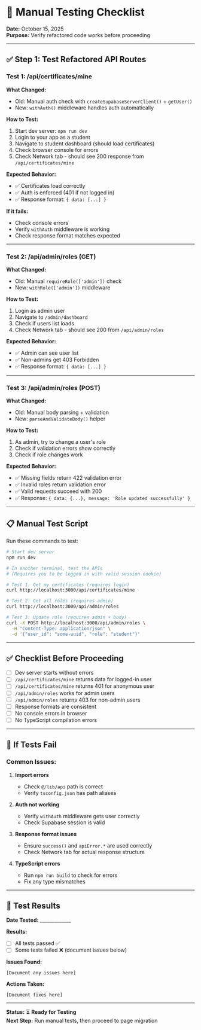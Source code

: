 # 🧪 Manual Testing Checklist

**Date:** October 15, 2025  
**Purpose:** Verify refactored code works before proceeding

---

## ✅ **Step 1: Test Refactored API Routes**

### **Test 1: /api/certificates/mine**

**What Changed:**
- Old: Manual auth check with `createSupabaseServerClient()` + `getUser()`
- New: `withAuth()` middleware handles auth automatically

**How to Test:**
1. Start dev server: `npm run dev`
2. Login to your app as a student
3. Navigate to student dashboard (should load certificates)
4. Check browser console for errors
5. Check Network tab - should see 200 response from `/api/certificates/mine`

**Expected Behavior:**
- ✅ Certificates load correctly
- ✅ Auth is enforced (401 if not logged in)
- ✅ Response format: `{ data: [...] }`

**If it fails:**
- Check console errors
- Verify `withAuth` middleware is working
- Check response format matches expected

---

### **Test 2: /api/admin/roles (GET)**

**What Changed:**
- Old: Manual `requireRole(['admin'])` check
- New: `withRole(['admin'])` middleware

**How to Test:**
1. Login as admin user
2. Navigate to `/admin/dashboard`
3. Check if users list loads
4. Check Network tab - should see 200 from `/api/admin/roles`

**Expected Behavior:**
- ✅ Admin can see user list
- ✅ Non-admins get 403 Forbidden
- ✅ Response format: `{ data: [...] }`

---

### **Test 3: /api/admin/roles (POST)**

**What Changed:**
- Old: Manual body parsing + validation
- New: `parseAndValidateBody()` helper

**How to Test:**
1. As admin, try to change a user's role
2. Check if validation errors show correctly
3. Check if role changes work

**Expected Behavior:**
- ✅ Missing fields return 422 validation error
- ✅ Invalid roles return validation error
- ✅ Valid requests succeed with 200
- ✅ Response: `{ data: {...}, message: 'Role updated successfully' }`

---

## 📋 **Manual Test Script**

Run these commands to test:

```bash
# Start dev server
npm run dev

# In another terminal, test the APIs
# (Requires you to be logged in with valid session cookie)

# Test 1: Get my certificates (requires login)
curl http://localhost:3000/api/certificates/mine

# Test 2: Get all roles (requires admin)
curl http://localhost:3000/api/admin/roles

# Test 3: Update role (requires admin + body)
curl -X POST http://localhost:3000/api/admin/roles \
  -H "Content-Type: application/json" \
  -d '{"user_id": "some-uuid", "role": "student"}'
```

---

## ✅ **Checklist Before Proceeding**

- [ ] Dev server starts without errors
- [ ] `/api/certificates/mine` returns data for logged-in user
- [ ] `/api/certificates/mine` returns 401 for anonymous user
- [ ] `/api/admin/roles` works for admin users
- [ ] `/api/admin/roles` returns 403 for non-admin users
- [ ] Response formats are consistent
- [ ] No console errors in browser
- [ ] No TypeScript compilation errors

---

## 🚨 **If Tests Fail**

### **Common Issues:**

1. **Import errors**
   - Check `@/lib/api` path is correct
   - Verify `tsconfig.json` has path aliases

2. **Auth not working**
   - Verify `withAuth` middleware gets user correctly
   - Check Supabase session is valid

3. **Response format issues**
   - Ensure `success()` and `apiError.*` are used correctly
   - Check Network tab for actual response structure

4. **TypeScript errors**
   - Run `npm run build` to check for errors
   - Fix any type mismatches

---

## 📝 **Test Results**

**Date Tested:** _____________

**Results:**
- [ ] All tests passed ✅
- [ ] Some tests failed ❌ (document issues below)

**Issues Found:**
```
[Document any issues here]
```

**Actions Taken:**
```
[Document fixes here]
```

---

**Status:** ⏳ **Ready for Testing**  
**Next Step:** Run manual tests, then proceed to page migration
